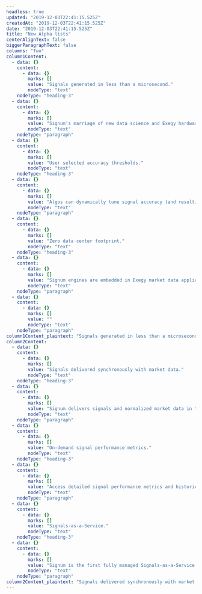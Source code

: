 ```yaml
---
headless: true
updated: "2019-12-03T22:41:15.525Z"
createdAt: "2019-12-03T22:41:15.525Z"
date: "2019-12-03T22:41:15.525Z"
title: "New Alpha lists"
centerAlignText: false
biggerParagraphText: false
columns: "Two"
column1Content:
  - data: {}
    content:
      - data: {}
        marks: []
        value: "Signals generated in less than a microsecond."
        nodeType: "text"
    nodeType: "heading-3"
  - data: {}
    content:
      - data: {}
        marks: []
        value: "Signum’s marriage of new data science and Exegy hardware-acceleration mojo results in game-changing prediction speed."
        nodeType: "text"
    nodeType: "paragraph"
  - data: {}
    content:
      - data: {}
        marks: []
        value: "User selected accuracy thresholds."
        nodeType: "text"
    nodeType: "heading-3"
  - data: {}
    content:
      - data: {}
        marks: []
        value: "Algos can dynamically tune signal accuracy (and resulting frequency) to maximize trading performance."
        nodeType: "text"
    nodeType: "paragraph"
  - data: {}
    content:
      - data: {}
        marks: []
        value: "Zero data center footprint."
        nodeType: "text"
    nodeType: "heading-3"
  - data: {}
    content:
      - data: {}
        marks: []
        value: "Signum engines are embedded in Exegy market data appliances with no additional data center space or power required."
        nodeType: "text"
    nodeType: "paragraph"
  - data: {}
    content:
      - data: {}
        marks: []
        value: ""
        nodeType: "text"
    nodeType: "paragraph"
column1Content_plaintext: "Signals generated in less than a microsecond. Signum’s marriage of new data science and Exegy hardware-acceleration mojo results in game-changing prediction speed. User selected accuracy thresholds. Algos can dynamically tune signal accuracy (and resulting frequency) to maximize trading performance. Zero data center footprint. Signum engines are embedded in Exegy market data appliances with no additional data center space or power required. "
column2Content:
  - data: {}
    content:
      - data: {}
        marks: []
        value: "Signals delivered synchronously with market data."
        nodeType: "text"
    nodeType: "heading-3"
  - data: {}
    content:
      - data: {}
        marks: []
        value: "Signum delivers signals and normalized market data in tandem to radically simplify algo development."
        nodeType: "text"
    nodeType: "paragraph"
  - data: {}
    content:
      - data: {}
        marks: []
        value: "On-demand signal performance metrics."
        nodeType: "text"
    nodeType: "heading-3"
  - data: {}
    content:
      - data: {}
        marks: []
        value: "Access detailed signal performance metrics and historical trends on-demand via the Signum customer web portal."
        nodeType: "text"
    nodeType: "paragraph"
  - data: {}
    content:
      - data: {}
        marks: []
        value: "Signals-as-a-Service."
        nodeType: "text"
    nodeType: "heading-3"
  - data: {}
    content:
      - data: {}
        marks: []
        value: "Signum is the first fully managed Signals-as-a-Service offering backed by a global team of experts in New York, London, Hong Kong, and Saint Louis."
        nodeType: "text"
    nodeType: "paragraph"
column2Content_plaintext: "Signals delivered synchronously with market data. Signum delivers signals and normalized market data in tandem to radically simplify algo development. On-demand signal performance metrics. Access detailed signal performance metrics and historical trends on-demand via the Signum customer web portal. Signals-as-a-Service. Signum is the first fully managed Signals-as-a-Service offering backed by a global team of experts in New York, London, Hong Kong, and Saint Louis."
---
```

